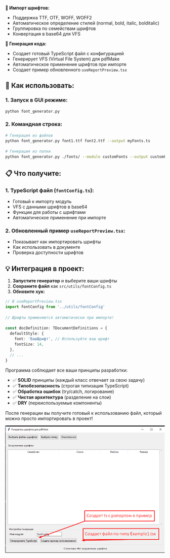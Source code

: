 

**📁 Импорт шрифтов:**
- Поддержка TTF, OTF, WOFF, WOFF2
- Автоматическое определение стилей (normal, bold, italic, bolditalic)
- Группировка по семействам шрифтов
- Конвертация в base64 для VFS

**🔧 Генерация кода:**
- Создает готовый TypeScript файл с конфигурацией
- Генерирует VFS (Virtual File System) для pdfMake
- Автоматическое применение шрифтов при импорте
- Создает пример обновленного `useReportPreview.tsx`

## 🚀 Как использовать:

### 1. Запуск в GUI режиме:
```bash
python font_generator.py
```

### 2. Командная строка:
```bash
# Генерация из файлов
python font_generator.py font1.ttf font2.ttf --output myFonts.ts

# Генерация из папки
python font_generator.py ./fonts/ --module customFonts --output customFonts.ts
```

## 📋 Что получите:

### 1. TypeScript файл (`fontConfig.ts`):
- Готовый к импорту модуль
- VFS с данными шрифтов в base64
- Функции для работы с шрифтами
- Автоматическое применение при импорте

### 2. Обновленный пример `useReportPreview.tsx`:
- Показывает как импортировать шрифты
- Как использовать в документе
- Проверка доступности шрифтов

## 💡 Интеграция в проект:

1. **Запустите генератор** и выберите ваши шрифты
2. **Сохраните файл** как `src/utils/fontConfig.ts`
3. **Обновите хук:**

```typescript
// В useReportPreview.tsx
import fontConfig from '../utils/fontConfig'

// Шрифты применяются автоматически при импорте!

const docDefinition: TDocumentDefinitions = {
  defaultStyle: {
    font: 'ВашШрифт', // Используйте ваш шрифт
    fontSize: 14,
  },
  // ...
}
```

Программа соблюдает все ваши принципы разработки:
- ✅ **SOLID** принципы (каждый класс отвечает за свою задачу)
- ✅ **Типобезопасность** (строгая типизация TypeScript)
- ✅ **Обработка ошибок** (try/catch, логирование)
- ✅ **Чистая архитектура** (разделение на слои)
- ✅ **DRY** (переиспользуемые компоненты)

После генерации вы получите готовый к использованию файл, который можно просто импортировать в проект!

![alt text](image.png)